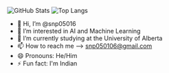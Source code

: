 ![GitHub Stats](https://github-readme-stats.vercel.app/api?username=snp05016&show_icons=true&theme=radical)
![Top Langs](https://github-readme-stats.vercel.app/api/top-langs/?username=snp05016&layout=compact&theme=tokyonight)

- 👋 Hi, I’m @snp05016
- 👀 I’m interested in AI and Machine Learning
- 🌱 I’m currently studying at the University of Alberta
- 📫 How to reach me --> snp050106@gmail.com
- 😄 Pronouns: He/Him
- ⚡ Fun fact: I'm Indian

<!---
snp05016/snp05016 is a ✨ special ✨ repository because its `README.md` (this file) appears on your GitHub profile.
You can click the Preview link to take a look at your changes.
--->

